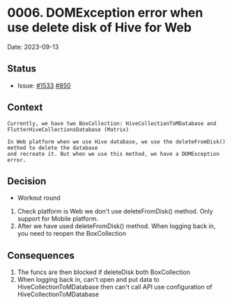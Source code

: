 # 0006. DOMException error when use delete disk of Hive for Web

Date: 2023-09-13

## Status

- Issue:
[#1533](https://github.com/famedly/matrix-dart-sdk/issues/1533)
[#850](https://github.com/isar/hive/issues/850)

## Context

```
Currently, we have two BoxCollection: HiveCollectionToMDatabase and FlutterHiveCollectionsDatabase (Matrix)

In Web platform when we use Hive database, we use the deleteFromDisk() method to delete the database
and recreate it. But when we use this method, we have a DOMException error.
```

## Decision
- Workout round
1. Check platform is Web we don't use deleteFromDisk() method. Only support for Mobile platform.
2. After we have used deleteFromDisk() method. When logging back in, you need to reopen the BoxCollection

## Consequences

1. The funcs are then blocked if deleteDisk both BoxCollection 
2. When logging back in, can't open and put data to HiveCollectionToMDatabase
then can't call API use configuration of HiveCollectionToMDatabase